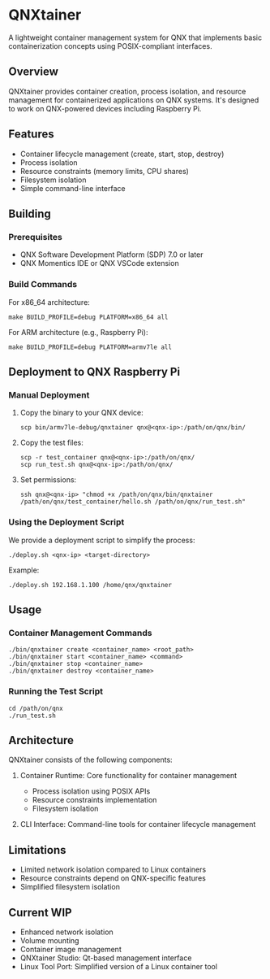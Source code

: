 # QNXtainer

A lightweight container management system for QNX that implements basic containerization concepts using POSIX-compliant interfaces.

## Overview

QNXtainer provides container creation, process isolation, and resource management for containerized applications on QNX systems. It's designed to work on QNX-powered devices including Raspberry Pi.

## Features

- Container lifecycle management (create, start, stop, destroy)
- Process isolation
- Resource constraints (memory limits, CPU shares)
- Filesystem isolation
- Simple command-line interface

## Building

### Prerequisites

- QNX Software Development Platform (SDP) 7.0 or later
- QNX Momentics IDE or QNX VSCode extension

### Build Commands

For x86_64 architecture:
```
make BUILD_PROFILE=debug PLATFORM=x86_64 all
```

For ARM architecture (e.g., Raspberry Pi):
```
make BUILD_PROFILE=debug PLATFORM=armv7le all
```

## Deployment to QNX Raspberry Pi

### Manual Deployment

1. Copy the binary to your QNX device:
   ```
   scp bin/armv7le-debug/qnxtainer qnx@<qnx-ip>:/path/on/qnx/bin/
   ```

2. Copy the test files:
   ```
   scp -r test_container qnx@<qnx-ip>:/path/on/qnx/
   scp run_test.sh qnx@<qnx-ip>:/path/on/qnx/
   ```

3. Set permissions:
   ```
   ssh qnx@<qnx-ip> "chmod +x /path/on/qnx/bin/qnxtainer /path/on/qnx/test_container/hello.sh /path/on/qnx/run_test.sh"
   ```

### Using the Deployment Script

We provide a deployment script to simplify the process:

```
./deploy.sh <qnx-ip> <target-directory>
```

Example:
```
./deploy.sh 192.168.1.100 /home/qnx/qnxtainer
```

## Usage

### Container Management Commands

```
./bin/qnxtainer create <container_name> <root_path>
./bin/qnxtainer start <container_name> <command>
./bin/qnxtainer stop <container_name>
./bin/qnxtainer destroy <container_name>
```

### Running the Test Script

```
cd /path/on/qnx
./run_test.sh
```

## Architecture

QNXtainer consists of the following components:

1. Container Runtime: Core functionality for container management
   - Process isolation using POSIX APIs
   - Resource constraints implementation
   - Filesystem isolation

2. CLI Interface: Command-line tools for container lifecycle management

## Limitations

- Limited network isolation compared to Linux containers
- Resource constraints depend on QNX-specific features
- Simplified filesystem isolation

## Current WIP

- Enhanced network isolation
- Volume mounting
- Container image management
- QNXtainer Studio: Qt-based management interface
- Linux Tool Port: Simplified version of a Linux container tool